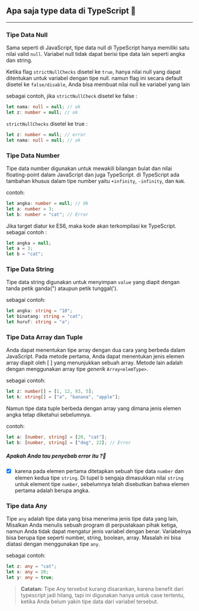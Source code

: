 ## Apa saja type data di TypeScript 🤔
---

### Tipe Data Null
Sama seperti di JavaScript, tipe data null di TypeScript hanya memiliki satu nilai valid `null`. Variabel null tidak dapat berisi tipe data lain seperti angka dan string.

Ketika flag `strictNullChecks` disetel ke `true`, hanya nilai null yang dapat ditentukan untuk variabel dengan tipe null. namun flag ini secara default disetel ke `false/disable`, Anda bisa membuat nilai null ke variabel yang lain

sebagai contoh, jika `strictNullCheck` disetel ke false : 
```ts twoslash
let nama: null = null; // ok
let z: number = null; // ok
```

`strictNullChecks` disetel ke true :
```ts twolash
let z: number = null; // error
let nama: null = null; // ok
```

### Tipe Data Number
Tipe data number digunakan untuk mewakili bilangan bulat dan nilai floating-point dalam JavaScript dan juga TypeScript.
di TypeScript ada tambahan khusus dalam tipe number yaitu `+infinity`, `-infinity`, dan `NaN`.

contoh:
``` ts twolash
let angka: number = null; // Ok
let a: number = 3;
let b: number = "cat"; // Error
```

Jika target diatur ke ES6, maka kode akan terkompilasi ke TypeScript. sebagai contoh :
```ts twolash
let angka = null;
let a = 3;
let b = "cat";
```

### Tipe Data String
Tipe data string digunakan untuk menyimpan `value` yang diapit dengan tanda petik ganda(") ataupun petik tunggal(').

sebagai contoh: 
``` ts twolash
let angka: string = "10";
let binatang: string = "cat";
let huruf: string = "a";
```

### Tipe Data Array dan Tuple
Anda dapat menentukan tipe array dengan dua cara yang berbeda dalam JavaScript. Pada metode pertama, Anda dapat menentukan jenis elemen array diapit oleh [ ] yang menunjukkan sebuah array. Metode lain adalah dengan menggunakan array tipe _generik_ `Array<elemType>`.

sebagai contoh:
```ts twolash
let z: number[] = [1, 12, 93, 5];
let k: string[] = ["a", "banana", "apple"];
```

Namun tipe data tuple berbeda dengan array yang dimana jenis elemen angka tetap diketahui sebelumnya.

contoh:
```ts twolash
let a: [number, string] = [20, "cat"];
let b: [number, string] = ["dog", 22]; // Error
```
##### Apakah Anda tau penyebab error itu ?🤔
- [x] karena pada elemen pertama ditetapkan sebuah tipe data `number` dan elemen kedua tipe `string`. Di tupel b sengaja dimasukkan nilai `string` untuk element tipe `number`, sebelumnya telah disebutkan bahwa elemen pertama adalah berupa angka.

### Tipe data Any
Tipe `any` adalah tipe data yang bisa menerima jenis tipe data yang lain, Misalkan Anda menulis sebuah program di perpustakaan pihak ketiga, namun Anda tidak dapat mengatur jenis variabel dengan benar. Variabelnya bisa berupa tipe seperti number, string, boolean, array. Masalah ini bisa diatasi dengan menggunakan tipe `any`.

sebagai contoh:
``` ts twolash
let z: any = "cat";
let x: any = 20;
let y: any = true;
```

 > **Catatan:** Tipe Any tersebut kurang disarankan, karena benefit dari typescript jadi hilang, tapi ini digunakan hanya untuk case tertentu, ketika Anda belum yakin tipe data dari variabel tersebut.
